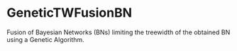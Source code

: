 # GeneticTWFusionBN
 
Fusion of Bayesian Networks (BNs) limiting the treewidth of the obtained BN using a Genetic Algorithm.